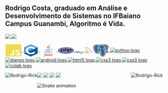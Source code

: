 ## Rodrigo Costa, graduado em Análise e Desenvolvimento de Sistemas no IFBaiano Campus Guanambi, Algoritmo é Vida.

 <div>
  <a href="https://github.com/Rodrigo-Cn"> 
  <img align="center" height="170em" src="https://github-readme-stats.vercel.app/api?username=Rodrigo-Cn&theme=default"/>
  <img align="center" height="170em" src="https://github-readme-stats.vercel.app/api/top-langs/?username=Rodrigo-Cn&layout=demo&theme=default"/> 

</div>
<div style="display: inline_block"><br>
  <img align="center" alt="Rodrigo-Js" h height="40" width="52" src="https://raw.githubusercontent.com/devicons/devicon/master/icons/javascript/javascript-plain.svg">
  <img align="center" alt="Rodrigo-C"  height="40" width="52" src="https://raw.githubusercontent.com/devicons/devicon/master/icons/c/c-original.svg">
  <img align="center" alt="Rodrigo-Java" height="40" width="52" src="https://github.com/devicons/devicon/blob/master/icons/java/java-original-wordmark.svg">
  <img align="center" alt="Rodrigo-PHP" height="40" width="52" src="https://github.com/devicons/devicon/blob/master/icons/php/php-original.svg">
  <img align="center" alt="Rodrigo-MySQL" height="40" width="52" src="https://github.com/devicons/devicon/blob/master/icons/mysql/mysql-original-wordmark.svg">
  <img align="center" alt="Rodrigo-POSTGRESQL" height="40" width="52" src="https://github.com/devicons/devicon/blob/master/icons/postgresql/postgresql-original.svg">
  <img align="center" src="https://cdn.jsdelivr.net/gh/devicons/devicon/icons/python/python-original.svg" height="40" width="52" alt="python logo"  />
  <img align="center" src="https://cdn.jsdelivr.net/gh/devicons/devicon/icons/django/django-plain.svg" height="40" width="52" alt="django logo"  />
  <img align="center" src="https://cdn.jsdelivr.net/gh/devicons/devicon/icons/android/android-original.svg" height="40" width="52" alt="android logo"  />
  <img align="center" src="https://cdn.jsdelivr.net/gh/devicons/devicon/icons/html5/html5-original.svg" height="40" width="52" alt="html5 logo"  />
  <img align="center" src="https://cdn.jsdelivr.net/gh/devicons/devicon/icons/css3/css3-original.svg" height="40" width="52" alt="css3 logo"  />
  <img align="center" src="https://cdn.jsdelivr.net/gh/devicons/devicon/icons/docker/docker-original.svg" height="40" width="52" alt="css3 logo"  />
 <img align="center" src="https://upload.wikimedia.org/wikipedia/commons/thumb/d/d0/Google_Colaboratory_SVG_Logo.svg/800px-Google_Colaboratory_SVG_Logo.svg.png?20221103151432" height="40" width="52" alt="colab logo"  />
 
   <img align="right" alt="Rodrigo-Rick" alt="Rodrigo-Jupyter" height="200" 
       src="https://media3.giphy.com/media/kyKuZzsa6bShl3SaHe/giphy.webp?cid=ecf05e47be9arzoipfbakno73j0wqu8j7gprb0dz9ugpioef&rid=giphy.webp&ct=s">
  <img align="left" alt="Rodrigo-Rick" alt="Rodrigo-Jupyter" height="200"
       src="https://media4.giphy.com/media/SvGFA2WF9IP0WjmzvE/giphy.gif?cid=ecf05e478g3q3e8x0x4fo6sfmrn77n5jhxsarlfwoehx1ziv&rid=giphy.gif&ct=s">
</div>
 
<div> 
  <a href="https://www.instagram.com/rodrigocn_/" target="_blank"><img src="https://img.shields.io/badge/-Instagram-%23E4405F?style=for-the-badge&logo=instagram&logoColor=white" target="_blank"></a>
  <a href="discord" target="_blank"><img src="https://img.shields.io/badge/Discord-7289DA?style=for-the-badge&logo=discord&logoColor=white" target="_blank"></a> 
  <a href = "rodrigo321.costa321@gmail.com"><img src="https://img.shields.io/badge/-Gmail-%23333?style=for-the-badge&logo=gmail&logoColor=white" target="_blank"></a>
  <a href="linkedin" target="_blank"><img src="https://img.shields.io/badge/-LinkedIn-%230077B5?style=for-the-badge&logo=linkedin&logoColor=white" target="_blank"></a> 

  ![Snake animation]()
 
</div>
